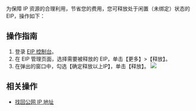 为保障 IP 资源的合理利用，节省您的费用，您可释放处于闲置（未绑定）状态的 EIP，操作如下：
## 操作指南
1. 登录 [EIP 控制台](https://console.cloud.tencent.com/cvm/eip)。
2. 在 EIP 管理页面，选择需要被释放的 EIP，单击【更多】>【释放】。
3. 在弹出的窗口中，勾选【确定释放以上IP】，单击【释放】。
![](https://main.qcloudimg.com/raw/628d18674ff0344f22ef96e28d0bc260.png)

## 相关操作
- [找回公网 IP 地址](https://cloud.tencent.com/document/product/1199/41708)
